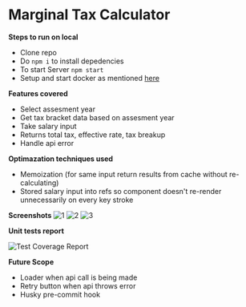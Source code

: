 # Marginal Tax Calculator

**Steps to run on local**

* Clone repo  
* Do `npm i` to install depedencies  
* To start Server `npm start`  
* Setup and start docker as mentioned [here](https://github.com/points/interview-test-server)

**Features covered**

* Select assesment year  
* Get tax bracket data based on assesment year
* Take salary input  
* Returns total tax, effective rate, tax breakup  
* Handle api error  

**Optimazation techniques used**

* Memoization (for same input return results from cache without re-calculating)    
* Stored salary input into refs so component doesn't re-render unnecessarily on every key stroke  

**Screenshots** 
![1](https://user-images.githubusercontent.com/38903391/215336536-06b80f06-5954-44f4-bff9-ea387be72b42.png)
![2](https://user-images.githubusercontent.com/38903391/215336540-bdca5b77-313c-42a8-b02c-fa8f7e76afd1.png)
![3](https://user-images.githubusercontent.com/38903391/215336547-d97914c2-95f2-436a-8772-18ae190c2188.png)

**Unit tests report**

![Test Coverage Report](https://user-images.githubusercontent.com/38903391/215336353-5b1f3d34-7031-4087-b1ed-a9fbe88fab6f.JPG)

**Future Scope**

* Loader when api call is being made   
* Retry button when api throws error  
* Husky pre-commit hook

